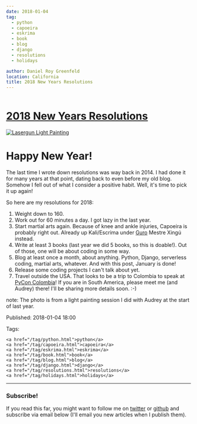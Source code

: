 ```yaml
---
date: 2018-01-04
tag:
  - python
  - capoeira
  - eskrima
  - book
  - blog
  - django
  - resolutions
  - holidays

author: Daniel Roy Greenfeld
location: California
title: 2018 New Years Resolutions
---
```


<div class="twelve wide column">
  <h1 class="ui block header">
    <div class="content">
      <a href="/resolutions-2018.html">2018 New Years Resolutions</a>
    </div>
  </h1>
  <p>
    <a href="https://www.pydanny.com/" target="_blank"
      ><img
        alt="Lasergun Light Painting"
        src="https://raw.githubusercontent.com/pydanny/pydanny.github.com/master/static/lasergun.jpg"
    /></a>
  </p>
  <h1 id="happy-new-year">Happy New Year!</h1>
  <p>
    The last time I wrote down resolutions was way back in 2014. I had done it
    for many years at that point, dating back to even before my old blog.
    Somehow I fell out of what I consider a positive habit. Well, it's time to
    pick it up again!
  </p>
  <p>So here are my resolutions for 2018:</p>
  <ol>
    <li>Weight down to 160.</li>
    <li>Work out for 60 minutes a day. I got lazy in the last year.</li>
    <li>
      Start martial arts again. Because of knee and ankle injuries, Capoeira is
      probably right out. Already up Kali/Escrima under
      <a
        href="http://valleycapoeira.com/about-us/contra-mestreguro-xingu/"
        target="_blank"
        >Guro</a
      >
      Mestre Xingú instead.
    </li>
    <li>
      Write at least 3 books (last year we did 5 books, so this is doable!). Out
      of those, one will be about coding in some way.
    </li>
    <li>
      Blog at least once a month, about anything. Python, Django, serverless
      coding, martial arts, whatever. And with this post, January is done!
    </li>
    <li>Release some coding projects I can't talk about yet.</li>
    <li>
      Travel outside the USA. That looks to be a trip to Colombia to speak at
      <a href="https://www.pycon.co" target="_blank">PyCon Colombia</a>! If you
      are in South America, please meet me (and Audrey) there! I'll be sharing
      more details soon. :-)
    </li>
  </ol>
  <p>
    note: The photo is from a light painting session I did with Audrey at the
    start of last year.
  </p>
  <p>Published: 2018-01-04 18:00</p>
  <p>
    Tags:

    <a href="/tag/python.html">python</a>
    <a href="/tag/capoeira.html">capoeira</a>
    <a href="/tag/eskrima.html">eskrima</a>
    <a href="/tag/book.html">book</a>
    <a href="/tag/blog.html">blog</a>
    <a href="/tag/django.html">django</a>
    <a href="/tag/resolutions.html">resolutions</a>
    <a href="/tag/holidays.html">holidays</a>
  </p>
  <hr />
  <h3 class="ui header">Subscribe!</h3>
  <p>
    If you read this far, you might want to follow me on
    <a href="https://twitter.com/pydanny">twitter</a> or
    <a href="https://github.com/pydanny">github</a> and subscribe via email
    below (I'll email you new articles when I publish them).
  </p>
   
</div>
